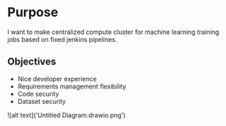 # Purpose

I want to make centralized compute cluster for machine learning training jobs based on fixed jenkins pipelines.

## Objectives
- Nice developer experience
- Requirements management flexibility
- Code security
- Dataset security

![alt text]('Untitled Diagram.drawio.png')
